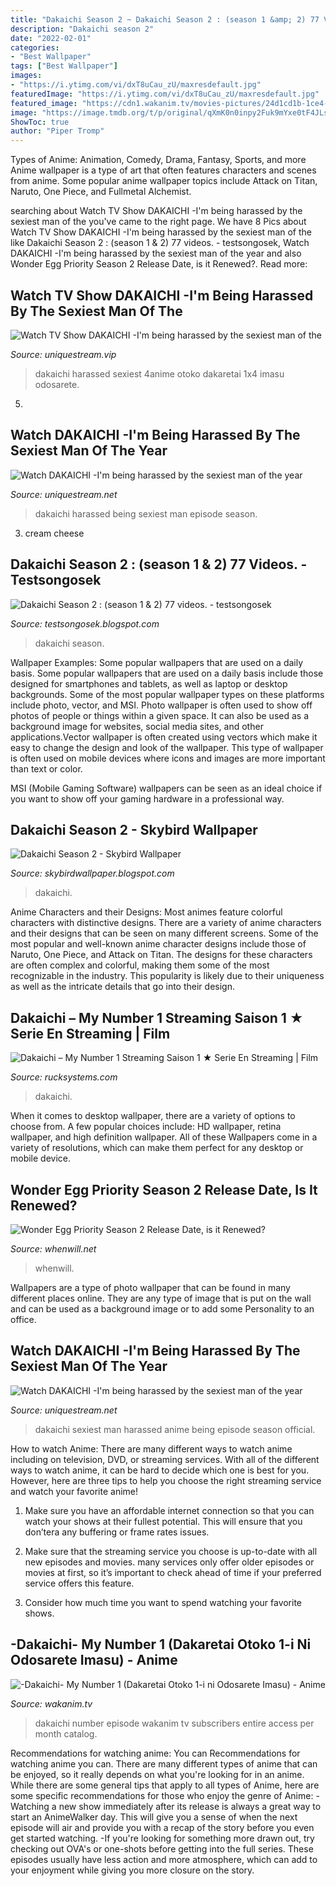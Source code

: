 ```yaml
---
title: "Dakaichi Season 2 ~ Dakaichi Season 2 : (season 1 &amp; 2) 77 Videos."
description: "Dakaichi season 2"
date: "2022-02-01"
categories:
- "Best Wallpaper"
tags: ["Best Wallpaper"]
images:
- "https://i.ytimg.com/vi/dxT8uCau_zU/maxresdefault.jpg"
featuredImage: "https://i.ytimg.com/vi/dxT8uCau_zU/maxresdefault.jpg"
featured_image: "https://cdn1.wakanim.tv/movies-pictures/24d1cd1b-1ce4-45b1-9855-45ac57624a16.jpg"
image: "https://image.tmdb.org/t/p/original/qXmK0n0inpy2Fuk9mYxe0tF4JLs.jpg"
ShowToc: true
author: "Piper Tromp"
---
```



Types of Anime: Animation, Comedy, Drama, Fantasy, Sports, and more
Anime wallpaper is a type of art that often features characters and scenes from anime. Some popular anime wallpaper topics include Attack on Titan, Naruto, One Piece, and Fullmetal Alchemist.

	

		
searching about Watch TV Show DAKAICHI -I&#039;m being harassed by the sexiest man of the you've came to the right page. We have 8 Pics about Watch TV Show DAKAICHI -I&#039;m being harassed by the sexiest man of the like Dakaichi Season 2 : (season 1 &amp; 2) 77 videos. - testsongosek, Watch DAKAICHI -I&#039;m being harassed by the sexiest man of the year and also Wonder Egg Priority Season 2 Release Date, is it Renewed?. Read more:
		
    
## Watch TV Show DAKAICHI -I&#039;m Being Harassed By The Sexiest Man Of The

<img loading=lazy src="https://image.tmdb.org/t/p/original/lcmigSiwYuohEkOhjasM9Qgz21U.jpg" onerror="this.onerror=null;this.src='https://tse4.mm.bing.net/th?id=OIP.PzonWqtaoo9XGk3hXJi4iwHaEK&amp;pid=15.1';" alt="Watch TV Show DAKAICHI -I&#039;m being harassed by the sexiest man of the">

_Source: uniquestream.vip_

>dakaichi harassed sexiest 4anime otoko dakaretai 1x4 imasu odosarete. 

	

5.

    
## Watch DAKAICHI -I&#039;m Being Harassed By The Sexiest Man Of The Year

<img loading=lazy src="https://image.tmdb.org/t/p/original/qXmK0n0inpy2Fuk9mYxe0tF4JLs.jpg" onerror="this.onerror=null;this.src='https://tse3.mm.bing.net/th?id=OIP.2xjSxTy_gUuwYBIRj96L6QHaEK&amp;pid=15.1';" alt="Watch DAKAICHI -I&#039;m being harassed by the sexiest man of the year">

_Source: uniquestream.net_

>dakaichi harassed being sexiest man episode season. 

	

3. cream cheese 

    
## Dakaichi Season 2 : (season 1 &amp; 2) 77 Videos. - Testsongosek

<img loading=lazy src="https://i.ytimg.com/vi/dxT8uCau_zU/maxresdefault.jpg" onerror="this.onerror=null;this.src='https://tse1.mm.bing.net/th?id=OIP.9-flozWOP5pjQLFyPMZvswHaEK&amp;pid=15.1';" alt="Dakaichi Season 2 : (season 1 &amp; 2) 77 videos. - testsongosek">

_Source: testsongosek.blogspot.com_

>dakaichi season. 

	

Wallpaper Examples: Some popular wallpapers that are used on a daily basis.
Some popular wallpapers that are used on a daily basis include those designed for smartphones and tablets, as well as laptop or desktop backgrounds. Some of the most popular wallpaper types on these platforms include photo, vector, and MSI. 
Photo wallpaper is often used to show off photos of people or things within a given space. It can also be used as a background image for websites, social media sites, and other applications.Vector wallpaper is often created using vectors which make it easy to change the design and look of the wallpaper. This type of wallpaper is often used on mobile devices where icons and images are more important than text or color. 

MSI (Mobile Gaming Software) wallpapers can be seen as an ideal choice if you want to show off your gaming hardware in a professional way.

    
## Dakaichi Season 2 - Skybird Wallpaper

<img loading=lazy src="https://dakaichi-anime.com/assets/img/top/main/img_main2_sp.png" onerror="this.onerror=null;this.src='https://tse4.mm.bing.net/th?id=OIP.bKMcO_1X5w68BBuyphE67QHaLC&amp;pid=15.1';" alt="Dakaichi Season 2 - Skybird Wallpaper">

_Source: skybirdwallpaper.blogspot.com_

>dakaichi. 

	

Anime Characters and their Designs: Most animes feature colorful characters with distinctive designs.
There are a variety of anime characters and their designs that can be seen on many different screens. Some of the most popular and well-known anime character designs include those of Naruto, One Piece, and Attack on Titan. The designs for these characters are often complex and colorful, making them some of the most recognizable in the industry. This popularity is likely due to their uniqueness as well as the intricate details that go into their design.

    
## Dakaichi – My Number 1 Streaming Saison 1 ★ Serie En Streaming | Film

<img loading=lazy src="https://image.tmdb.org/t/p/w300/12hV34dYArezUw7i21pKgZ4hBEc.jpg" onerror="this.onerror=null;this.src='https://tse3.mm.bing.net/th?id=OIP.4-iqWUnKMoGCC7k6pGWB1QAAAA&amp;pid=15.1';" alt="Dakaichi – My Number 1 Streaming Saison 1 ★ Serie En Streaming | Film">

_Source: rucksystems.com_

>dakaichi. 

	

When it comes to desktop wallpaper, there are a variety of options to choose from. A few popular choices include: HD wallpaper, retina wallpaper, and high definition wallpaper. All of these Wallpapers come in a variety of resolutions, which can make them perfect for any desktop or mobile device. 

    
## Wonder Egg Priority Season 2 Release Date, Is It Renewed?

<img loading=lazy src="https://whenwill.net/wp-content/uploads/2021/04/wonder-egg-priority-season-2-768x461.jpg" onerror="this.onerror=null;this.src='https://tse2.mm.bing.net/th?id=OIP.p3OWmjEgvCheBcv2X-eFWgHaEc&amp;pid=15.1';" alt="Wonder Egg Priority Season 2 Release Date, is it Renewed?">

_Source: whenwill.net_

>whenwill. 

	



Wallpapers are a type of photo wallpaper that can be found in many different places online. They are any type of image that is put on the wall and can be used as a background image or to add some Personality to an office.

    
## Watch DAKAICHI -I&#039;m Being Harassed By The Sexiest Man Of The Year

<img loading=lazy src="https://image.tmdb.org/t/p/w780/diZ9NEjrd9Ez4Q7ArPjGvYSRlN3.jpg" onerror="this.onerror=null;this.src='https://tse4.mm.bing.net/th?id=OIP.SVpwBWq29dcOH21T7bouvQHaEK&amp;pid=15.1';" alt="Watch DAKAICHI -I&#039;m being harassed by the sexiest man of the year">

_Source: uniquestream.net_

>dakaichi sexiest man harassed anime being episode season official. 

	

How to watch Anime: There are many different ways to watch anime including on television, DVD, or streaming services.
With all of the different ways to watch anime, it can be hard to decide which one is best for you. However, here are three tips to help you choose the right streaming service and watch your favorite anime!
1. Make sure you have an affordable internet connection so that you can watch your shows at their fullest potential. This will ensure that you don’tera any buffering or frame rates issues.

2. Make sure that the streaming service you choose is up-to-date with all new episodes and movies. many services only offer older episodes or movies at first, so it’s important to check ahead of time if your preferred service offers this feature.

3. Consider how much time you want to spend watching your favorite shows.

    
## -Dakaichi- My Number 1 (Dakaretai Otoko 1-i Ni Odosarete Imasu) - Anime

<img loading=lazy src="https://cdn1.wakanim.tv/movies-pictures/24d1cd1b-1ce4-45b1-9855-45ac57624a16.jpg" onerror="this.onerror=null;this.src='https://tse3.mm.bing.net/th?id=OIP.8urcopOyEBfRSz3HF2yV8wHaEK&amp;pid=15.1';" alt="-Dakaichi- My Number 1 (Dakaretai Otoko 1-i ni Odosarete Imasu) - Anime">

_Source: wakanim.tv_

>dakaichi number episode wakanim tv subscribers entire access per month catalog. 

	

Recommendations for watching anime: You can
Recommendations for watching anime you can. There are many different types of anime that can be enjoyed, so it really depends on what you're looking for in an anime. While there are some general tips that apply to all types of Anime, here are some specific recommendations for those who enjoy the genre of Anime: 
-Watching a new show immediately after its release is always a great way to start an AnimeWalker day. This will give you a sense of when the next episode will air and provide you with a recap of the story before you even get started watching. 
-If you're looking for something more drawn out, try checking out OVA's or one-shots before getting into the full series. These episodes usually have less action and more atmosphere, which can add to your enjoyment while giving you more closure on the story.

